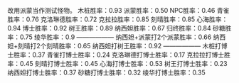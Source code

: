 改用派蒙当作测试怪物。
木桩胜率：0.93
派蒙胜率：0.50
NPC胜率：0.46
青雀胜率：0.76
克洛琳德胜率：0.72
克拉拉胜率：0.85
刻晴胜率：0.85
心海胜率：0.94
博士胜率：0.92
树王胜率：0.89
纳西妲胜率：0.67
归终胜率：0.84
砂糖胜率：0.75
绫华胜率：0.9
——————
纳西妲+派蒙打2个派蒙胜率：0.66
纳西妲+刻晴打2个刻晴胜率：0.65
纳西妲打树王胜率：0.92
——————
木桩打博士胜率：0.37
青雀打博士胜率：0.24
克洛琳德打博士胜率：0.17
克拉拉打博士胜率：0.45
刻晴打博士胜率：0.45
心海打博士胜率：0.53
树王打博士胜率：0.23
纳西妲打博士胜率：0.37
砂糖打博士胜率：0.32
绫华打博士胜率：0.35